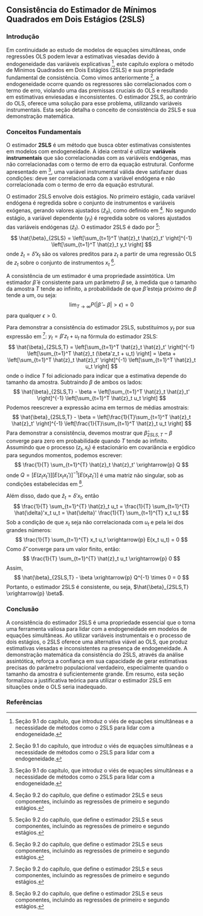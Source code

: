 ## Consistência do Estimador de Mínimos Quadrados em Dois Estágios (2SLS)

### Introdução
Em continuidade ao estudo de modelos de equações simultâneas, onde regressões OLS podem levar a estimativas viesadas devido à endogeneidade das variáveis explicativas [^1], este capítulo explora o método de Mínimos Quadrados em Dois Estágios (2SLS) e sua propriedade fundamental de consistência. Como vimos anteriormente [^1], a endogeneidade ocorre quando os regressores são correlacionados com o termo de erro, violando uma das premissas cruciais do OLS e resultando em estimativas enviesadas e inconsistentes. O estimador 2SLS, ao contrário do OLS, oferece uma solução para esse problema, utilizando variáveis instrumentais. Esta seção detalha o conceito de consistência do 2SLS e sua demonstração matemática.

### Conceitos Fundamentais

O estimador **2SLS** é um método que busca obter estimativas consistentes em modelos com endogeneidade. A ideia central é utilizar **variáveis instrumentais** que são correlacionadas com as variáveis endógenas, mas não correlacionadas com o termo de erro da equação estrutural. Conforme apresentado em [^1], uma variável instrumental válida deve satisfazer duas condições: deve ser correlacionada com a variável endógena e não correlacionada com o termo de erro da equação estrutural.

O estimador 2SLS envolve dois estágios. No primeiro estágio, cada variável endógena é regredida sobre o conjunto de instrumentos e variáveis exógenas, gerando valores ajustados ($\hat{z}_{it}$), como definido em [^2]. No segundo estágio, a variável dependente ($y_t$) é regredida sobre os valores ajustados das variáveis endógenas ($\hat{z}_t$). O estimador 2SLS é dado por [^2]:
$$
\hat{\beta}_{2SLS} = \left[\sum_{t=1}^T \hat{z}_t \hat{z}_t' \right]^{-1} \left[\sum_{t=1}^T \hat{z}_t y_t \right]
$$
onde $\hat{z}_t = \hat{\delta}'x_t$ são os valores preditos para $z_t$ a partir de uma regressão OLS de $z_t$ sobre o conjunto de instrumentos $x_t$ [^2].

A consistência de um estimador é uma propriedade assintótica. Um estimador $\hat{\beta}$ é consistente para um parâmetro $\beta$ se, à medida que o tamanho da amostra $T$ tende ao infinito, a probabilidade de que $\hat{\beta}$ esteja próximo de $\beta$ tende a um, ou seja:
$$
\lim_{T \to \infty} P(|\hat{\beta} - \beta| > \epsilon) = 0
$$
para qualquer $\epsilon > 0$.

Para demonstrar a consistência do estimador 2SLS, substituímos $y_t$ por sua expressão em [^2]: $y_t = \beta'z_t + u_t$ na fórmula do estimador 2SLS:
$$
\hat{\beta}_{2SLS,T} = \left[\sum_{t=1}^T \hat{z}_t \hat{z}_t' \right]^{-1} \left[\sum_{t=1}^T \hat{z}_t (\beta'z_t + u_t) \right] = \beta +  \left[\sum_{t=1}^T \hat{z}_t \hat{z}_t' \right]^{-1} \left[\sum_{t=1}^T \hat{z}_t u_t \right]
$$
onde o índice $T$ foi adicionado para indicar que a estimativa depende do tamanho da amostra. Subtraindo $\beta$ de ambos os lados:
$$
\hat{\beta}_{2SLS,T} - \beta = \left[\sum_{t=1}^T \hat{z}_t \hat{z}_t' \right]^{-1} \left[\sum_{t=1}^T \hat{z}_t u_t \right]
$$
Podemos reescrever a expressão acima em termos de médias amostrais:
$$
\hat{\beta}_{2SLS,T} - \beta = \left[\frac{1}{T}\sum_{t=1}^T \hat{z}_t \hat{z}_t' \right]^{-1} \left[\frac{1}{T}\sum_{t=1}^T \hat{z}_t u_t \right]
$$
Para demonstrar a consistência, devemos mostrar que $\hat{\beta}_{2SLS,T} - \beta$ converge para zero em probabilidade quando $T$ tende ao infinito. Assumindo que o processo $(z_t, x_t)$ é estacionário em covariância e ergódico para segundos momentos, podemos escrever:
$$
\frac{1}{T} \sum_{t=1}^{T} \hat{z}_t \hat{z}_t' \xrightarrow{p} Q
$$
onde $Q = [E(z_t x_t')] [E(x_t x_t')]^{-1} [E(x_t z_t')]$ é uma matriz não singular, sob as condições estabelecidas em [^2].

Além disso, dado que $\hat{z}_t = \delta'x_t$, então
$$
\frac{1}{T} \sum_{t=1}^{T} \hat{z}_t u_t = \frac{1}{T} \sum_{t=1}^{T} \hat{\delta}'x_t u_t =  \hat{\delta}' \frac{1}{T} \sum_{t=1}^{T} x_t u_t
$$
Sob a condição de que $x_t$ seja não correlacionada com $u_t$ e pela lei dos grandes números:
$$
\frac{1}{T} \sum_{t=1}^{T} x_t u_t \xrightarrow{p} E(x_t u_t) = 0
$$
Como $\hat{\delta}'$ converge para um valor finito, então:
$$
\frac{1}{T} \sum_{t=1}^{T} \hat{z}_t u_t \xrightarrow{p} 0
$$
Assim,
$$
\hat{\beta}_{2SLS,T} - \beta  \xrightarrow{p} Q^{-1} \times 0 = 0
$$
Portanto, o estimador 2SLS é consistente, ou seja,  $\hat{\beta}_{2SLS,T} \xrightarrow{p} \beta$.

### Conclusão
A consistência do estimador 2SLS é uma propriedade essencial que o torna uma ferramenta valiosa para lidar com a endogeneidade em modelos de equações simultâneas. Ao utilizar variáveis instrumentais e o processo de dois estágios, o 2SLS oferece uma alternativa viável ao OLS, que produz estimativas viesadas e inconsistentes na presença de endogeneidade. A demonstração matemática da consistência do 2SLS, através da análise assintótica, reforça a confiança em sua capacidade de gerar estimativas precisas do parâmetro populacional verdadeiro, especialmente quando o tamanho da amostra é suficientemente grande. Em resumo, esta seção formalizou a justificativa teórica para utilizar o estimador 2SLS em situações onde o OLS seria inadequado.

### Referências
[^1]:  Seção 9.1 do capítulo, que introduz o viés de equações simultâneas e a necessidade de métodos como o 2SLS para lidar com a endogeneidade.
[^2]:  Seção 9.2 do capítulo, que define o estimador 2SLS e seus componentes, incluindo as regressões de primeiro e segundo estágios.
<!-- END -->
